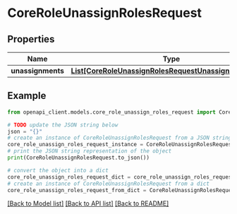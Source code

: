# CoreRoleUnassignRolesRequest


## Properties

Name | Type | Description | Notes
------------ | ------------- | ------------- | -------------
**unassignments** | [**List[CoreRoleUnassignRolesRequestUnassignmentsInner]**](CoreRoleUnassignRolesRequestUnassignmentsInner.md) |  | 

## Example

```python
from openapi_client.models.core_role_unassign_roles_request import CoreRoleUnassignRolesRequest

# TODO update the JSON string below
json = "{}"
# create an instance of CoreRoleUnassignRolesRequest from a JSON string
core_role_unassign_roles_request_instance = CoreRoleUnassignRolesRequest.from_json(json)
# print the JSON string representation of the object
print(CoreRoleUnassignRolesRequest.to_json())

# convert the object into a dict
core_role_unassign_roles_request_dict = core_role_unassign_roles_request_instance.to_dict()
# create an instance of CoreRoleUnassignRolesRequest from a dict
core_role_unassign_roles_request_from_dict = CoreRoleUnassignRolesRequest.from_dict(core_role_unassign_roles_request_dict)
```
[[Back to Model list]](../README.md#documentation-for-models) [[Back to API list]](../README.md#documentation-for-api-endpoints) [[Back to README]](../README.md)


